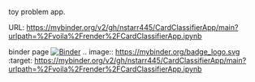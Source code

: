 toy problem app. 

URL:
https://mybinder.org/v2/gh/nstarr445/CardClassifierApp/main?urlpath=%2Fvoila%2Frender%2FCardClassifierApp.ipynb

binder page
[![Binder](https://mybinder.org/badge_logo.svg)](https://mybinder.org/v2/gh/nstarr445/CardClassifierApp/main?urlpath=%2Fvoila%2Frender%2FCardClassifierApp.ipynb)
.. image:: https://mybinder.org/badge_logo.svg
 :target: https://mybinder.org/v2/gh/nstarr445/CardClassifierApp/main?urlpath=%2Fvoila%2Frender%2FCardClassifierApp.ipynb
